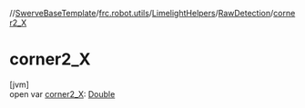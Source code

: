 //[SwerveBaseTemplate](../../../../index.md)/[frc.robot.utils](../../index.md)/[LimelightHelpers](../index.md)/[RawDetection](index.md)/[corner2_X](corner2_-x.md)

# corner2_X

[jvm]\
open var [corner2_X](corner2_-x.md): [Double](https://kotlinlang.org/api/latest/jvm/stdlib/kotlin/-double/index.html)
